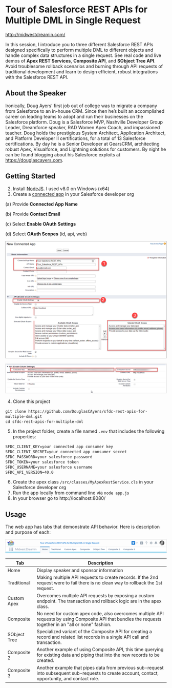 # Tour of Salesforce REST APIs for Multiple DML in Single Request

http://midwestdreamin.com/

In this session, I introduce you to three different Salesforce REST APIs designed specifically
to perform multiple DML to different objects and handle complex data structures in a single request.
See real code and live demos of **Apex REST Services**, **Composite API**, and **SObject Tree API**.
Avoid troublesome rollback scenarios and burning through API requests of traditional development
and learn to design efficient, robust integrations with the Salesforce REST API.


About the Speaker
-----------------

Ironically, Doug Ayers’ first job out of college was to migrate a company from Salesforce to an in-house CRM.
Since then he’s built an accomplished career on leading teams to adopt and run their businesses on the Salesforce platform.
Doug is a Salesforce MVP, Nashville Developer Group Leader, Dreamforce speaker, RAD Women Apex Coach, and impassioned teacher.
Doug holds the prestigious System Architect, Application Architect, and Platform Developer II certifications, for a total of 13 Salesforce certifications.
By day he is a Senior Developer at GearsCRM, architecting robust Apex, Visualforce, and Lightning solutions for customers.
By night he can be found blogging about his Salesforce exploits at https://douglascayers.com.


Getting Started
---------------

2. Install [NodeJS](https://nodejs.org). I used v8.0 on Windows (x64)
3. Create a [connected app](https://help.salesforce.com/articleView?id=connected_app_create.htm&type=0&language=en_US) in your Salesforce developer org

  (a) Provide **Connected App Name**

  (b) Provide **Contact Email**

  (c) Select **Enable OAuth Settings**

  (d) Select **OAuth Scopes** (id, api, web)

![screen shot](images/connected-app1.png)

![screen shot](images/connected-app2.png)

4. Clone this project
```
git clone https://github.com/DouglasCAyers/sfdc-rest-apis-for-multiple-dml.git
cd sfdc-rest-apis-for-multiple-dml
```
5. In the project folder, create a file named `.env` that includes the following properties:
```
SFDC_CLIENT_KEY=your connected app consumer key
SFDC_CLIENT_SECRET=your connected app consumer secret
SFDC_PASSWORD=your salesforce password
SFDC_TOKEN=your salesforce token
SFDC_USERNAME=your salesforce username
SFDC_API_VERSION=40.0
```
6. Create the apex class `/src/classes/MyApexRestService.cls` in your Salesforce developer org
7. Run the app locally from command line via `node app.js`
8. In your browser go to http://localhost:8080/


Usage
-----

The web app has tabs that demonstrate API behavior. Here is description and purpose of each:

![screen shot](images/web-page-tabs.png)

| Tab | Description |
|---|---|
| Home | Display speaker and sponsor information |
| Traditional | Making multiple API requests to create records. If the 2nd request were to fail there is no clean way to rollback the 1st request. |
| Custom Apex | Overcomes multiple API requests by exposing a custom endpoint. The transaction and rollback logic are in the apex class. |
| Composite | No need for custom apex code, also overcomes multiple API requests by using Composite API that bundles the requests together in an "all or none" fashion. |
| SObject Tree | Specialized variant of the Composite API for creating a record and related list records in a single API call and transaction. |
| Composite 2 | Another example of using Composite API, this time querying for existing data and piping that into the new records to be created. |
| Composite 3 | Another example that pipes data from previous sub-request into subsequent sub-requests to create account, contact, opportunity, and contact role. |
